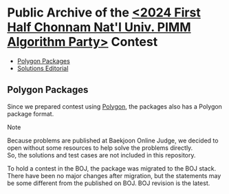 # Public Archive of the [<2024 First Half Chonnam Nat'l Univ. PIMM Algorithm Party>](https://www.acmicpc.net/contest/view/1247) Contest

- [Polygon Packages](/polygon-packages)
- [Solutions Editorial](/solutions-editorial)

## Polygon Packages
Since we prepared contest using [Polygon](https://polygon.codeforces.com/), the packages also has a Polygon package format.  

> [!NOTE]  
> Because problems are published at Baekjoon Online Judge, we decided to open without some resources to help solve the problems directly.  
> So, the solutions and test cases are not included in this repository.  

To hold a contest in the BOJ, the package was migrated to the BOJ stack.  
There have been no major changes after migration, but the statements may be some different from the published on BOJ. BOJ revision is the latest.
